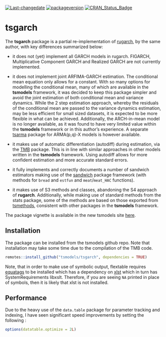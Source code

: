 
[![Last-changedate](https://img.shields.io/badge/last%20change-2024--02--21-yellowgreen.svg)](/commits/master)
[![packageversion](https://img.shields.io/badge/Package%20version-0.2.3-orange.svg?style=flat-square)](commits/master)
[![CRAN_Status_Badge](https://www.r-pkg.org/badges/version/tsgarch)](https://cran.r-project.org/package=tsgarch)

# tsgarch

The **tsgarch** package is a partial re-implementation of
[rugarch](https://cran.r-project.org/web/packages/rugarch/index.html),
by the same author, with key differences summarized below:

- it does not (yet) implement all GARCH models in rugarch. FIGARCH,
  Multiplicative Component GARCH and Realized GARCH are not currently
  implemented.

- it does not implement joint ARFIMA-GARCH estimation. The conditional
  mean equation only allows for a constant. With so many options for
  modelling the conditional mean, many of which are available in the
  **tsmodels** framework, it was decided to keep this package simpler
  and avoid the joint estimation of both conditional mean and variance
  dynamics. While the 2 step estimation approach, whereby the residuals
  of the conditional mean are passed to the variance dynamics
  estimation, may be less efficient for small sized datasets, it is
  expected to be more flexible in what can be achieved. Additionally,
  the ARCH-in-mean model is no longer available, as it was found to have
  very limited value within the **tsmodels** framework or in this
  author’s experience. A separate
  [tsarma](https://github.com/tsmodels/tsarma) package for ARMA(p,q)-X
  models is however available.

- it makes use of automatic differentiation (autodiff) during
  estimation, via the
  [TMB](https://cran.r-project.org/web/packages/TMB/index.html) package.
  This is in line with similar approaches in other models written in the
  **tsmodels** framework. Using autodiff allows for more confident
  estimation and more accurate standard errors.

- it fully implements and correctly documents a number of sandwich
  estimators making use of the
  [sandwich](https://cran.r-project.org/web/packages/sandwich/index.html)
  package framework (with methods for `bread` and `estfun` and
  `meat`/`meat_HAC` functions).

- it makes use of S3 methods and classes, abandoning the S4 approach of
  **rugarch**. Additionally, while making use of standard methods from
  the stats package, some of the methods are based on those exported
  from [tsmethods](https://github.com/tsmodels/tsmethods), consistent
  with other packages in the **tsmodels** framework.

The package vignette is available in the new tsmodels site
[here](https://www.nopredict.com/packages/tsgarch.html).

## Installation

The package can be installed from the tsmodels github repo. Note that
installation may take some time due to the compilation of the TMB code.

``` r
remotes::install_github("tsmodels/tsgarch", dependencies = TRUE)
```

Note, that in order to make use of symbolic output, flextable requires
[equatags](https://cran.r-project.org/web/packages/equatags/index.html)
to be installed which has a dependency on
[xlst](https://cran.r-project.org/web/packages/xslt/index.html) which in
turn has SystemRequirements libxslt. Therefore, if you are seeing `NA`
printed in place of symbols, then it is likely that xlst is not
installed.

## Performance

Due to the heavy use of the `data.table` package for parameter tracking
and indexing, I have seen significant speed improvements by setting the
following :

``` r
options(datatable.optimize = 2L)
```

